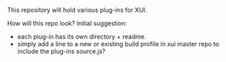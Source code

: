 This repository will hold various plug-ins for XUI.

How will this repo look? Initial suggestion:

 * each plug-in has its own directory + readme.
 * simply add a line to a new or existing build profile in xui master repo to include the plug-ins source.js?